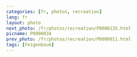 ```yaml
---
categories: [fr, photos, recreation]
lang: fr
layout: photo
next_photo: /fr/photos/recreation/P0000135.html
picname: P0000034
prev_photo: /fr/photos/recreation/P0000011.html
tags: [Feigenbaum]
---
```

